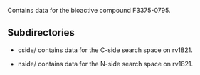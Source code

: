Contains data for the bioactive compound F3375-0795.

## Subdirectories

- cside/ contains data for the C-side search space on rv1821.

- nside/ contains data for the N-side search space on rv1821.

